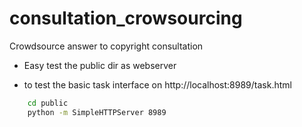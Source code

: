 consultation_crowsourcing
=========================

Crowdsource answer to copyright consultation


* Easy test the public dir as webserver
- to test the basic task interface on http://localhost:8989/task.html
```bash
    cd public
    python -m SimpleHTTPServer 8989
```
